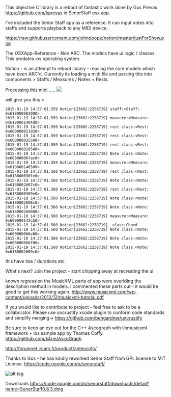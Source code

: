 
This objective C library is a reboot of fantastic work done by Gus Prevas
https://github.com/kprevas in SenorStaff osx app. 

I've included the Señor Staff app as a reference. 
It can input notes into staffs and supports playback to any MIDI device.

https://raw.githubusercontent.com/johndpope/notion/master/justForShow.png


The OSXApp-Reference - Non ARC. 
The models have ui logic / classes. This predates ios operating system.

Notion - is an attempt to reboot library - reusing the core models which have been ARC'd.
Currently its loading a midi file and parsing this into components > 
Staffs / Measures / Notes + Rests.


Processing this midi .....
<img src="https://raw.githubusercontent.com/johndpope/notion/master/justForShow.png"/>



 will give you this > 

	2015-01-19 14:37:01.559 Notion[23662:2258719] staff:<Staff: 0x618000082080>
	2015-01-19 14:37:01.559 Notion[23662:2258719] measure:<Measure: 0x6180001404d0>
	2015-01-19 14:37:01.559 Notion[23662:2258719] rest class:<Rest: 0x600000021920>
	2015-01-19 14:37:01.559 Notion[23662:2258719] rest class:<Rest: 0x600000025500>
	2015-01-19 14:37:01.559 Notion[23662:2258719] rest class:<Rest: 0x608000028540>
	2015-01-19 14:37:01.559 Notion[23662:2258719] Note class:<Note: 0x60800006fac0>
	2015-01-19 14:37:01.559 Notion[23662:2258719] measure:<Measure: 0x618000140580>
	2015-01-19 14:37:01.560 Notion[23662:2258719] rest class:<Rest: 0x618000030fe0>
	2015-01-19 14:37:01.560 Notion[23662:2258719] Note class:<Note: 0x6180002607c0>
	2015-01-19 14:37:01.560 Notion[23662:2258719] rest class:<Rest: 0x6180000309e0>
	2015-01-19 14:37:01.560 Notion[23662:2258719] Note class:<Note: 0x6180002608c0>
	2015-01-19 14:37:01.560 Notion[23662:2258719] Note class:<Note: 0x618000260880>
	2015-01-19 14:37:01.560 Notion[23662:2258719] measure:<Measure: 0x600000142cb0>
	2015-01-19 14:37:01.560 Notion[23662:2258719]  class:Chord
	2015-01-19 14:37:01.560 Notion[23662:2258719] Note class:<Note: 0x600000066e80>
	2015-01-19 14:37:01.560 Notion[23662:2258719] Note class:<Note: 0x600000066f00>
	2015-01-19 14:37:01.560 Notion[23662:2258719] Note class:<Note: 0x6180002609c0>

this have ties / durations etc


What's next? 
Join the project - start chipping away at recreating the ui


known regression
the MusicXML parts of app were overiding the description method in models. 
I commented these parts out - it would be good to get this working again. 
http://www.musicxml.com/wp-content/uploads/2012/12/musicxml-tutorial.pdf


If you would like to contribute to project - feel free to ask to be a collaborator. 
Please use uncrustify xcode plugin to conform code standards and simplify merging->
https://github.com/bengardner/uncrustify


Be sure to keep an eye out for the C++ Ascograph with libmusicxml framework + ios sample app by Thomas Coffy.
https://github.com/k4rm/AscoGraph

http://forumnet.ircam.fr/product/antescofo/



Thanks to Gus - he has kindly reworked Señor Staff from GPL license to 
MIT License. https://code.google.com/p/senorstaff/



![alt tag](https://raw.githubusercontent.com/johndpope/notion/master/OSXApp-Reference/img.png)

Downloads
https://code.google.com/p/senorstaff/downloads/detail?name=SenorStaff0.8.3.dmg

